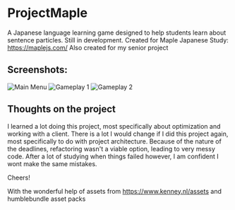 # ProjectMaple
A Japanese language learning game designed to help students learn about sentence particles. Still in development.
Created for Maple Japanese Study: https://maplejs.com/ 
Also created for my senior project

## Screenshots:
![Main Menu](https://github.com/ShoujiKanenobu/ProjectMaple/blob/main/Assets/GitScreens/Capture.PNG)
![Gameplay 1](https://github.com/ShoujiKanenobu/ProjectMaple/blob/main/Assets/GitScreens/2Capture.PNG)
![Gameplay 2](https://github.com/ShoujiKanenobu/ProjectMaple/blob/main/Assets/GitScreens/3Capture.PNG)

## Thoughts on the project

I learned a lot doing this project, most specifically about optimization and working with a client. There is a lot I would change if I did this project again, most specifically to do with project architecture. Because of the nature of the deadlines, refactoring wasn't a viable option, leading to very messy code. After a lot of studying when things failed however, I am confident I wont make the same mistakes.

Cheers!

With the wonderful help of assets from https://www.kenney.nl/assets and humblebundle asset packs
